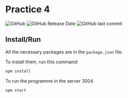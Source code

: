 # Practice 4

![GitHub](https://img.shields.io/github/license/lfresnog/Practica_4)
![GitHub Release Date](https://img.shields.io/github/release-date/lfresnog/Practica_4)
![GitHub last commit](https://img.shields.io/github/last-commit/lfresnog/Practica_4)

## Install/Run

All the necessary packages are in the `package.json` file.

To install them, run this command:

```js
npm install
```

To run the programme in the server 3004

```js
npm start
```
